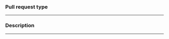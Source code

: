 <!--
IMPORTANT: Please read and follow instructions below on how to
open and submit your pull request.

REQUIRED STEPS:
1. Specify correct pull request type.
2. Write meaningful description.
3. Run `pnpm lint` and `pnpm test` in packages you changed and make sure they have no errors.
4. Added new tests (if needed) to cover new functionality.
5. Read checklist below.

CHECKLIST:
- Do you have story for your pull request?
    - Yes: please, format PR's title to match `[XX-000]: description` pattern.
    - No: please, write your PR's title using conventional commit rules.
- Does your changes need new version for widget/module?
    - Yes: run `pnpm -w changelog` or update CHANGELOG and bump version manually.
    - No: ignore.
- Do you have related PRs in other mendix repositories?
    - Yes: please, link all related pull requests in the description.
    - No: ignore.
- Your change touch xml or it's a new feature or behavior?
    - Yes: if needed, please create PR with updates in documentation https://github.com/mendix/docs.git.
    - No: ignore.
- Your change is bugfix or new feature?
    - Yes: please add description (last section in template) of what should be tested and what steps is needed to make a test.
    - No: ignore.
-->

<!--
What types of changes does your code introduce?
Uncomment appropriate (by removing `<!--` in from of line).
-->

### **Pull request type**

<!-- No code changes (changes to documentation, CI, metadata, etc.)
<!---->

<!-- Dependency changes (any modification to dependencies in `package.json`)
<!---->

<!-- Refactoring (e.g. file rename, variable rename, etc.)
<!---->

<!-- Bug fix (non-breaking change which fixes an issue)
<!---->

<!-- New feature (non-breaking change which adds functionality)
<!---->

<!-- Breaking change (fix or feature that would cause existing functionality to change)
<!---->

<!-- Test related change (New E2E test, test automation, etc.)
<!---->

---

<!---
Describe your changes in detail.
Try to explain WHAT and WHY you change, fix or refactor.
-->

### **Description**

---

<!--
Please, uncomment and fill following section,
to describe what part of package need to be tested
and more important - how.
-->
<!--
#### What should be covered while testing?
-->
